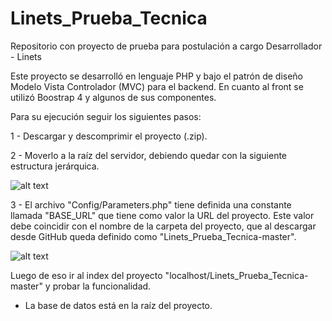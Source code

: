 # Linets_Prueba_Tecnica
Repositorio con proyecto de prueba para postulación a cargo Desarrollador - Linets

Este proyecto se desarrolló en lenguaje PHP y bajo el patrón de diseño Modelo Vista Controlador (MVC) para el backend. En cuanto al front se utilizó Boostrap 4 y algunos de sus componentes.

Para su ejecución seguir los siguientes pasos:

1 - Descargar y descomprimir el proyecto (.zip).

2 - Moverlo a la raíz del servidor, debiendo quedar con la siguiente estructura jerárquica.

![alt text](https://i.ibb.co/30Q3z1m/estructura.png)

3 - El archivo "Config/Parameters.php" tiene definida una constante llamada "BASE_URL" que tiene como valor la URL del proyecto. Este valor debe coincidir con el nombre de la carpeta del proyecto, que al descargar desde GitHub queda definido como "Linets_Prueba_Tecnica-master".

![alt text](https://i.ibb.co/5x3kxGQ/readme.png)

Luego de eso ir al index del proyecto "localhost/Linets_Prueba_Tecnica-master" y probar la funcionalidad.

* La base de datos está en la raíz del proyecto.
